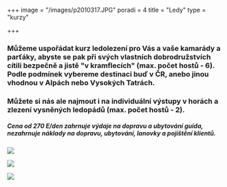 +++
image = "/images/p2010317.JPG"
poradi = 4
title = "Ledy"
type = "kurzy"

+++
### **Můžeme uspořádat kurz ledolezení pro Vás a vaše kamarády a parťáky, abyste se pak při svých vlastních dobrodružstvích cítili bezpečně a jistě "v kramflecích" (max. počet hostů - 6). Podle podmínek vybereme destinaci buď v ČR, anebo jinou vhodnou v Alpách nebo Vysokých Tatrách.**

### **Můžete si nás ale najmout i na individuální výstupy v horách a zlezení vysněných ledopádů (max. počet hostů - 2).**

##### **Cena od 270 E/den zahrnuje výdaje na dopravu a ubytování guida, nezahrnuje náklady na dopravu, ubytování, lanovky a pojištění klientů.**

![](/images/p2020348.JPG)

 

![](/images/dscn0938.jpg)

![](/images/dscf2115.jpg)